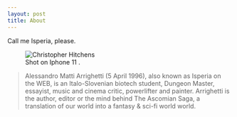 ```yaml
---
layout: post
title: About
---
```


Call me Isperia, please.

<figure>
  <img alt="Christopher Hitchens" src="https://i.ytimg.com/vi/M4iDPJ9orKA/maxresdefault.jpg" />
  <figcaption>
    Shot on Iphone 11 .
  </figcaption>
</figure>


>Alessandro Matti Arrighetti (5 April 1996), also known as Isperia on the WEB, is an Italo-Slovenian biotech student, Dungeon Master, essayist, music and cinema critic, powerlifter and painter. Arrighetti is the author, editor or the mind behind The Ascomian Saga, a translation of our world into a fantasy & sci-fi world world. 